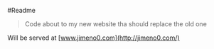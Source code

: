 #Readme

> Code about to my new website tha should replace the old one

Will be served at [www.jimeno0.com](http://jimeno0.com/)